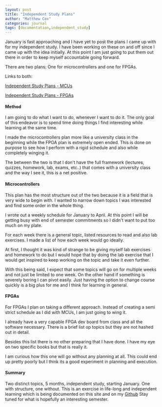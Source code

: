 ```yaml
---
layout: post
title: "Independent Study Plans"
author: "Matthew Cox"
categories: journal
tags: [documentation,independent_study]
---
```


January is fast approaching and I have yet to post the plans I came up with for my independent study. I have been working on these on and off since I came up with the idea initially. At this point I am just going to put them out there in order to keep myself accountable going forward.

There are two plans: One for microcontrollers and one for FPGAs.

Links to both:

[Independent Study Plans - MCUs](/assets/files/MCU-Plans.pdf)

[Independent Study Plans - FPGAs](/assets/files/FPGA-Plans.pdf)

#### Method

I am going to do what I want to do, whenever I want to do it. The only goal of this endeavor is to spend time doing things I find interesting while learning at the same time. 

I made the microcontrollers plan more like a university class in the beginning while the FPGA plan is extremely open ended. This is done on purpose to see how I perform with a rigid schedule and also while completely winging it.

The between the two is that I don't have the full framework (lectures, quizzes, homework, lab, exams, etc..) that comes with a university class and the way I see it, this is a net positive. 

#### Microcontrollers

This plan has the most structure out of the two because it is a field that is very wide to begin with. I wanted to narrow down topics I was interested and find some order in the whole thing.

I wrote out a weekly schedule for January to April. At this point I will be getting busy with end of semester commitments so I didn't want to put too much on my plate.

For each week there is a general topic, listed resources to read and also lab exercises. I made a list of how each week would go ideally. 

At first, I thought it was kind of strange to be giving myself lab exercises and homework to do but I would hope that by doing the lab exercise that I would get inspired to keep working on the topic and take it even further. 

With this being said, I expect that some topics will go on for multiple weeks and not just be limited to one week. On the other hand if something is severely boring I can pivot easily. Just having the option to change course quickly is a big plus for me and I think for learning in general.

#### FPGAs

For FPGAs I plan on taking a different approach. Instead of creating a semi strict schedule as I did with MCUs, I am just going to wing it.

I already have a very capable FPGA dev board from class and all the software necessary. There is a brief list op topics but they are not hashed out in detail.

Besides this list there is no other preparing that I have done. I have my eye on two specific books but that is really it.

I am curious how this one will go without any planning at all. This could end up pretty poorly but I think its a good experiment in planning and execution.

#### Summary

Two distinct topics, 5 months, independent study, starting January. One with structure, one without. This is an exercise in life-long and independent learning which is being documented on this site and on my [Github](https://github.com/mcox53) Stay tuned for what is hopefully an interesting semester.



